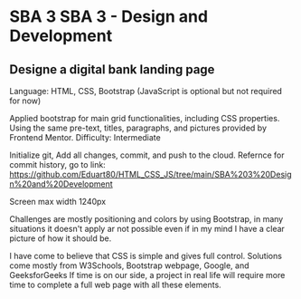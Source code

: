# SBA 3 SBA 3 - Design and Development
## Designe a digital bank landing page

Language: HTML, CSS, Bootstrap (JavaScript is optional but not required for now)

Applied bootstrap for main grid functionalities, including CSS properties.
Using the same pre-text, titles, paragraphs, and pictures provided by Frontend Mentor.
Difficulty: Intermediate

Initialize git, 
Add all changes, commit, and push to the cloud.
Refernce for commit history, go to link:
https://github.com/Eduart80/HTML_CSS_JS/tree/main/SBA%203%20Design%20and%20Development

Screen max width 1240px

Challenges are mostly positioning and colors by using Bootstrap, in many situations it doesn't apply ar not possible
even if in my mind I have a clear picture of how it should be. 

I have come to believe that CSS is simple and gives full control.
Solutions come mostly from W3Schools, Bootstrap webpage, Google, and GeeksforGeeks
If time is on our side, a project in real life will require more time to complete a full web page 
with all these elements.
